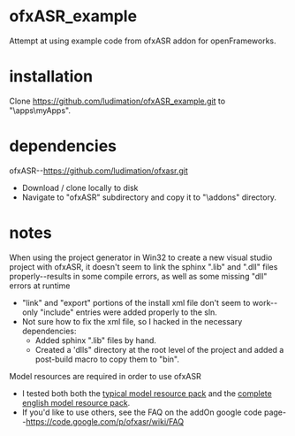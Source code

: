 # ofxASR_example
Attempt at using example code from ofxASR addon for openFrameworks.

# installation
Clone https://github.com/ludimation/ofxASR_example.git to "<openFrameworks>\apps\myApps\".

# dependencies
ofxASR--https://github.com/ludimation/ofxasr.git
* Download / clone locally to disk
* Navigate to "ofxASR" subdirectory and copy it to "<openFrameworks>\addons\" directory.

# notes
When using the project generator in Win32 to create a new visual studio project with ofxASR, it doesn't seem to link the sphinx ".lib" and ".dll" files properly--results in some compile errors, as well as some missing "dll" errors at runtime
  * "link" and "export" portions of the install xml file don't seem to work--only "include" entries were added properly to the sln.
  * Not sure how to fix the xml file, so I hacked in the necessary dependencies:
    * Added sphinx ".lib" files by hand.
    * Created a 'dlls" directory at the root level of the project and added a post-build macro to copy them to "bin".

Model resources are required in order to use ofxASR
* I tested both both the <a href="https://code.google.com/p/ofxasr/downloads/detail?name=typical_model.tar.gz">typical model resource pack</a> and the <a href="https://code.google.com/p/ofxasr/downloads/detail?name=sphinxmodel_voxforge-en-r0_1_3.tar.gz">complete english model resource pack</a>.
* If you'd like to use others, see the FAQ on the addOn google code page--https://code.google.com/p/ofxasr/wiki/FAQ

